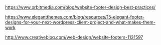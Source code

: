 https://www.orbitmedia.com/blog/website-footer-design-best-practices/

https://www.elegantthemes.com/blog/resources/15-elegant-footer-designs-for-your-next-wordpress-client-project-and-what-makes-them-work

http://www.creativebloq.com/web-design/website-footers-1131597
